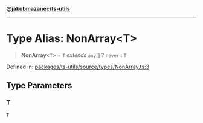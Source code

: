 [**@jakubmazanec/ts-utils**](../README.md)

---

# Type Alias: NonArray\<T\>

> **NonArray**\<`T`\> = `T` _extends_ `any`[] ? `never` : `T`

Defined in:
[packages/ts-utils/source/types/NonArray.ts:3](https://github.com/jakubmazanec/tools/blob/acfa246dbb1035f65efb7fa114167a3cbefca108/packages/ts-utils/source/types/NonArray.ts#L3)

## Type Parameters

### T

`T`
